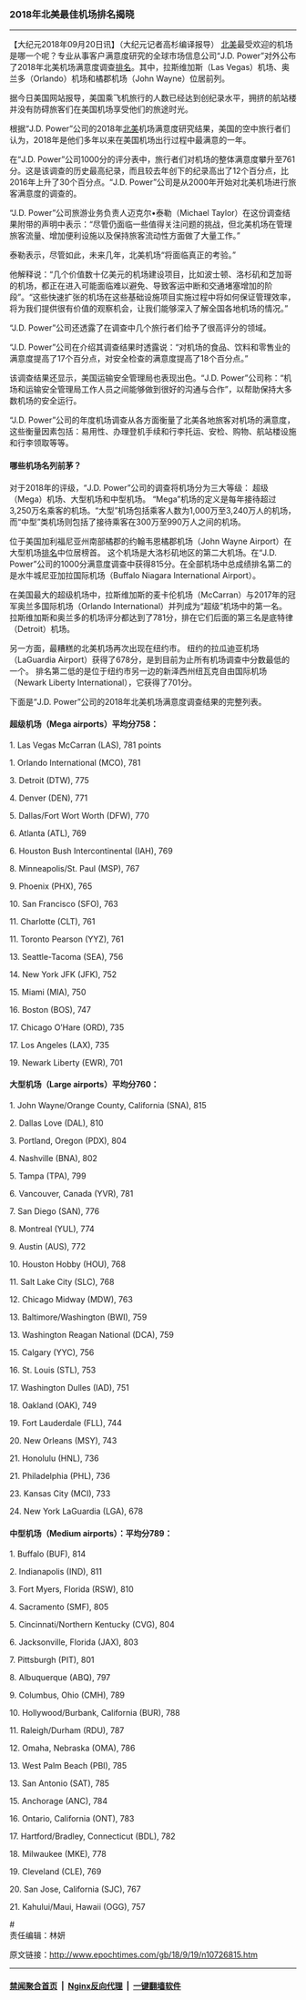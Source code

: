 ### 2018年北美最佳机场排名揭晓
------------------------

<p>【大纪元2018年09月20日讯】（大纪元记者高杉编译报导） <a href="http://www.epochtimes.com/gb/tag/%E5%8C%97%E7%BE%8E.html">北美</a>最受欢迎的机场是哪一个呢？专业从事客户满意度研究的全球市场信息公司“J.D. Power”对外公布了2018年北美机场满意度调查<a href="http://www.epochtimes.com/gb/tag/%E6%8E%92%E5%90%8D.html">排名</a>。其中，拉斯维加斯（Las Vegas）机场、奥兰多（Orlando）机场和橘郡机场（John Wayne）位居前列。</p>
<p>据今日美国网站报导，美国乘飞机旅行的人数已经达到创纪录水平，拥挤的航站楼并没有防碍旅客们在美国机场享受他们的旅途时光。</p>
<p>根据“J.D. Power”公司的2018年<a href="http://www.epochtimes.com/gb/tag/%E5%8C%97%E7%BE%8E.html">北美</a>机场满意度研究结果，美国的空中旅行者们认为，2018年是他们多年以来在美国机场出行过程中最满意的一年。</p>
<p>在“J.D. Power”公司1000分的评分表中，旅行者们对机场的整体满意度攀升至761分。这是该调查的历史最高纪录，而且较去年创下的纪录高出了12个百分点，比2016年上升了30个百分点。“J.D. Power”公司是从2000年开始对北美机场进行旅客满意度的调查的。</p>
<p>“J.D. Power”公司旅游业务负责人迈克尔•泰勒（Michael Taylor）在这份调查结果附带的声明中表示：“尽管仍面临一些值得关注问题的挑战，但北美机场在管理旅客流量、增加便利设施以及保持旅客流动性方面做了大量工作。”</p>
<p>泰勒表示，尽管如此，未来几年，北美机场“将面临真正的考验。”</p>
<p>他解释说：“几个价值数十亿美元的机场建设项目，比如波士顿、洛杉矶和芝加哥的机场，都正在进入可能面临难以避免、导致客运中断和交通堵塞增加的阶段”。“这些快速扩张的机场在这些基础设施项目实施过程中将如何保证管理效率，将为我们提供很有价值的观察机会，让我们能够深入了解全国各地机场的情况。”</p>
<p>“J.D. Power”公司还透露了在调查中几个旅行者们给予了很高评分的领域。</p>
<p>“J.D. Power”公司在介绍其调查结果时透露说：“对机场的食品、饮料和零售业的满意度提高了17个百分点，对安全检查的满意度提高了18个百分点。”</p>
<p>该调查结果还显示，美国运输安全管理局也表现出色。“J.D. Power”公司称：“机场和运输安全管理局工作人员之间能够做到很好的沟通与合作”，以帮助保持大多数机场的安全运行。</p>
<p>“J.D. Power”公司的年度机场调查从各方面衡量了北美各地旅客对机场的满意度，这些衡量因素包括：易用性、办理登机手续和行李托运、安检、购物、航站楼设施和行李领取等等。</p>
<h4>哪些机场名列前茅？</h4>
<p>对于2018年的评级，“J.D. Power”公司的调查将机场分为三大等级： 超级（Mega）机场、大型机场和中型机场。 “Mega”机场的定义是每年接待超过3,250万名乘客的机场。“大型”机场包括乘客人数为1,000万至3,240万人的机场，而“中型”类机场则包括了接待乘客在300万至990万人之间的机场。</p>
<p>位于美国加利福尼亚州南部橘郡的约翰韦恩橘郡机场（John Wayne Airport）在大型机场<a href="http://www.epochtimes.com/gb/tag/%E6%8E%92%E5%90%8D.html">排名</a>中位居榜首。 这个机场是大洛杉矶地区的第二大机场。在“J.D. Power”公司的1000分满意度调查中获得815分。在全部机场中总成绩排名第二的是水牛城尼亚加拉国际机场（Buffalo Niagara International Airport）。</p>
<p>在美国最大的超级机场中，拉斯维加斯的麦卡伦机场（McCarran）与2017年的冠军奥兰多国际机场（Orlando International）并列成为“超级”机场中的第一名。 拉斯维加斯和奥兰多的机场评分都达到了781分，排在它们后面的第三名是底特律（Detroit）机场。</p>
<p>另一方面，最糟糕的北美机场再次出现在纽约市。 纽约的拉瓜迪亚机场（LaGuardia Airport）获得了678分，是到目前为止所有机场调查中分数最低的一个。 排名第二低的是位于纽约市另一边的新泽西州纽瓦克自由国际机场（Newark Liberty International），它获得了701分。</p>
<p>下面是“J.D. Power”公司的2018年北美机场满意度调查结果的完整列表。</p>
<h4>超级机场（Mega airports）平均分758：</h4>
<p>1. Las Vegas McCarran (LAS), 781 points</p>
<p>1. Orlando International (MCO), 781</p>
<p>3. Detroit (DTW), 775</p>
<p>4. Denver (DEN), 771</p>
<p>5. Dallas/Fort Wort Worth (DFW), 770</p>
<p>6. Atlanta (ATL), 769</p>
<p>6. Houston Bush Intercontinental (IAH), 769</p>
<p>8. Minneapolis/St. Paul (MSP), 767</p>
<p>9. Phoenix (PHX), 765</p>
<p>10. San Francisco (SFO), 763</p>
<p>11. Charlotte (CLT), 761</p>
<p>11. Toronto Pearson (YYZ), 761</p>
<p>13. Seattle-Tacoma (SEA), 756</p>
<p>14. New York JFK (JFK), 752</p>
<p>15. Miami (MIA), 750</p>
<p>16. Boston (BOS), 747</p>
<p>17. Chicago O&#8217;Hare (ORD), 735</p>
<p>17. Los Angeles (LAX), 735</p>
<p>19. Newark Liberty (EWR), 701</p>
<h4>大型机场（Large airports）平均分760：</h4>
<p>1. John Wayne/Orange County, California (SNA), 815</p>
<p>2. Dallas Love (DAL), 810</p>
<p>3. Portland, Oregon (PDX), 804</p>
<p>4. Nashville (BNA), 802</p>
<p>5. Tampa (TPA), 799</p>
<p>6. Vancouver, Canada (YVR), 781</p>
<p>7. San Diego (SAN), 776</p>
<p>8. Montreal (YUL), 774</p>
<p>9. Austin (AUS), 772</p>
<p>10. Houston Hobby (HOU), 768</p>
<p>11. Salt Lake City (SLC), 768</p>
<p>12. Chicago Midway (MDW), 763</p>
<p>13. Baltimore/Washington (BWI), 759</p>
<p>13. Washington Reagan National (DCA), 759</p>
<p>15. Calgary (YYC), 756</p>
<p>16. St. Louis (STL), 753</p>
<p>17. Washington Dulles (IAD), 751</p>
<p>18. Oakland (OAK), 749</p>
<p>19. Fort Lauderdale (FLL), 744</p>
<p>20. New Orleans (MSY), 743</p>
<p>21. Honolulu (HNL), 736</p>
<p>21. Philadelphia (PHL), 736</p>
<p>23. Kansas City (MCI), 733</p>
<p>24. New York LaGuardia (LGA), 678</p>
<h4>中型机场（Medium airports）：平均分789：</h4>
<p>1. Buffalo (BUF), 814</p>
<p>2. Indianapolis (IND), 811</p>
<p>3. Fort Myers, Florida (RSW), 810</p>
<p>4. Sacramento (SMF), 805</p>
<p>5. Cincinnati/Northern Kentucky (CVG), 804</p>
<p>6. Jacksonville, Florida (JAX), 803</p>
<p>7. Pittsburgh (PIT), 801</p>
<p>8. Albuquerque (ABQ), 797</p>
<p>9. Columbus, Ohio (CMH), 789</p>
<p>10. Hollywood/Burbank, California (BUR), 788</p>
<p>11. Raleigh/Durham (RDU), 787</p>
<p>12. Omaha, Nebraska (OMA), 786</p>
<p>13. West Palm Beach (PBI), 785</p>
<p>13. San Antonio (SAT), 785</p>
<p>15. Anchorage (ANC), 784</p>
<p>16. Ontario, California (ONT), 783</p>
<p>17. Hartford/Bradley, Connecticut (BDL), 782</p>
<p>18. Milwaukee (MKE), 778</p>
<p>19. Cleveland (CLE), 769</p>
<p>20. San Jose, California (SJC), 767</p>
<p>21. Kahului/Maui, Hawaii (OGG), 757</p>
<p>#<br />
责任编辑：林妍</p>
<p><audio style="display: none;" controls="controls" data-mce-fragment="1"></audio></p>
<p><audio style="display: none;" controls="controls"></audio></p>

原文链接：http://www.epochtimes.com/gb/18/9/19/n10726815.htm


------------------------
#### [禁闻聚合首页](https://github.com/gfw-breaker/banned-news/blob/master/README.md) &nbsp;|&nbsp; [Nginx反向代理](https://github.com/gfw-breaker/open-proxy/blob/master/README.md) &nbsp;|&nbsp; [一键翻墙软件](https://github.com/gfw-breaker/nogfw/blob/master/README.md)